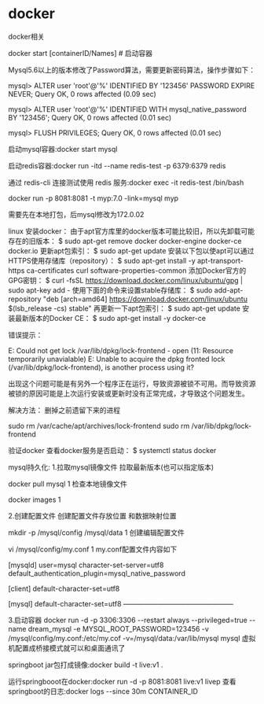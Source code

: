 # docker
docker相关

docker start [containerID/Names] # 启动容器


Mysql5.6以上的版本修改了Password算法，需要更新密码算法，操作步骤如下：

mysql> ALTER user 'root'@'%' IDENTIFIED BY '123456' PASSWORD EXPIRE NEVER;
Query OK, 0 rows affected (0.09 sec)

mysql> ALTER user 'root'@'%' IDENTIFIED WITH mysql_native_password BY '123456';
Query OK, 0 rows affected (0.01 sec)
 
mysql> FLUSH PRIVILEGES;
Query OK, 0 rows affected (0.01 sec)

启动mysql容器:docker start mysql

启动redis容器:docker run -itd --name redis-test -p 6379:6379 redis

通过 redis-cli 连接测试使用 redis 服务:docker exec -it redis-test /bin/bash

docker run -p 8081:8081 -t myp:7.0 -link=mysql myp


需要先在本地打包，后mysql修改为172.0.02

linux 安装docker：
由于apt官方库里的docker版本可能比较旧，所以先卸载可能存在的旧版本：
$ sudo apt-get remove docker docker-engine docker-ce docker.io
更新apt包索引：
$ sudo apt-get update
安装以下包以使apt可以通过HTTPS使用存储库（repository）：
$ sudo apt-get install -y apt-transport-https ca-certificates curl software-properties-common
添加Docker官方的GPG密钥：
$ curl -fsSL https://download.docker.com/linux/ubuntu/gpg | sudo apt-key add -
使用下面的命令来设置stable存储库：
$ sudo add-apt-repository "deb [arch=amd64] https://download.docker.com/linux/ubuntu $(lsb_release -cs) stable"
再更新一下apt包索引：
$ sudo apt-get update
安装最新版本的Docker CE：
$ sudo apt-get install -y docker-ce
     

错误提示：

E: Could not get lock /var/lib/dpkg/lock-frontend - open (11: Resource temporarily unavialable)
E: Unable to acquire the dpkg fronted lock (/var/lib/dpkg/lock-frontend), is another process using it?

出现这个问题可能是有另外一个程序正在运行，导致资源被锁不可用。而导致资源被锁的原因可能是上次运行安装或更新时没有正常完成，才导致这个问题发生。

解决方法：
删掉之前遗留下来的进程

sudo rm /var/cache/apt/archives/lock-frontend
sudo  rm /var/lib/dpkg/lock-frontend


验证docker
查看docker服务是否启动：
$ systemctl status docker

mysql持久化:
1.拉取mysql镜像文件
拉取最新版本(也可以指定版本)

docker pull mysql
1
检查本地镜像文件

docker images
1


2.创建配置文件
创建配置文件存放位置 和数据映射位置

mkdir -p /mysql/config /mysql/data
1
创建编辑配置文件

vi /mysql/config/my.conf
1
my.conf配置文件内容如下

[mysqld]
user=mysql
character-set-server=utf8
default_authentication_plugin=mysql_native_password

[client]
default-character-set=utf8

[mysql]
default-character-set=utf8
————————————————

3.启动容器
docker run -d -p 3306:3306 --restart always --privileged=true --name dream_mysql -e MYSQL_ROOT_PASSWORD=123456 -v /mysql/config/my.conf:/etc/my.cof -v=/mysql/data:/var/lib/mysql mysql
虚拟机配置成桥接模式就可以和桌面通讯了

springboot jar包打成镜像:docker build -t live:v1 .

运行springbooot在docker:docker run -d -p 8081:8081 live:v1 livep
查看springboot的日志:docker logs --since 30m CONTAINER_ID




